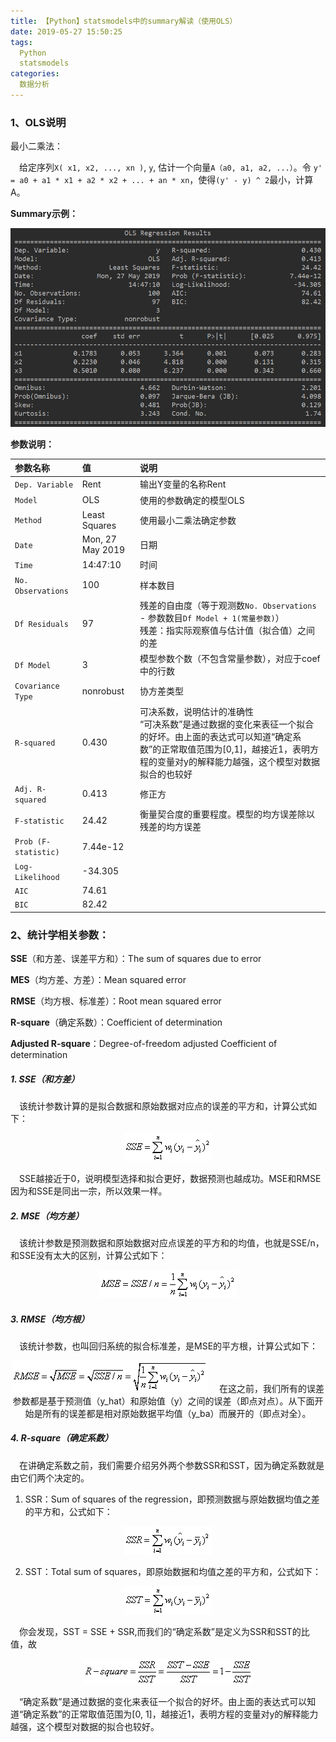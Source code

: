 ```yaml
---
title: 【Python】statsmodels中的summary解读（使用OLS）
date: 2019-05-27 15:50:25
tags:
  Python
  statsmodels
categories:
  数据分析
---
```

### 1、OLS说明
最小二乘法：

&emsp;给定序列`X( x1, x2, ..., xn )`, `y`, 估计一个向量`A（a0, a1, a2, ...）`。令
`y' = a0 + a1 * x1 + a2 * x2 + ... + an * xn`，使得`(y' - y) ^ 2`最小，计算A。

**Summary示例：**
<div align = center>
<img src="../images/190527OLS/OLS1.png">
</div>

**参数说明：**

参数名称|值|说明
:-|:-|:-
`Dep. Variable`|Rent|输出Y变量的名称Rent
`Model`|OLS|使用的参数确定的模型OLS
`Method`|Least Squares|使用最小二乘法确定参数
`Date`|Mon, 27 May 2019|日期
`Time`|14:47:10|时间
`No. Observations`|100|样本数目
`Df Residuals`|97|残差的自由度（等于观测数`No. Observations` - 参数数目`Df Model + 1(常量参数)`）<br> 残差：指实际观察值与估计值（拟合值）之间的差
`Df Model`|3|模型参数个数（不包含常量参数），对应于coef中的行数
`Covariance Type`|nonrobust|协方差类型
`R-squared`|0.430|可决系数，说明估计的准确性<br>“可决系数”是通过数据的变化来表征一个拟合的好坏。由上面的表达式可以知道“确定系数”的正常取值范围为[0,1]，越接近1，表明方程的变量对y的解释能力越强，这个模型对数据拟合的也较好
`Adj. R-squared`|0.413|修正方
`F-statistic`|24.42|衡量契合度的重要程度。模型的均方误差除以残差的均方误差
`Prob (F-statistic)`|7.44e-12|
`Log-Likelihood`|-34.305|
`AIC`|74.61|
`BIC`|82.42|


### 2、统计学相关参数：

**SSE**（和方差、误差平方和）：The sum of squares due to error

**MES**（均方差、方差）：Mean squared error

**RMSE**（均方根、标准差）：Root mean squared error

**R-square**（确定系数）：Coefficient of determination

**Adjusted R-square**：Degree-of-freedom adjusted Coefficient of determination

##### 1. SSE（和方差）
&emsp;该统计参数计算的是拟合数据和原始数据对应点的误差的平方和，计算公式如下：

<div align = center>
<img src="../images/190527OLS/OLS2.png">
</div>

&emsp;SSE越接近于0，说明模型选择和拟合更好，数据预测也越成功。MSE和RMSE因为和SSE是同出一宗，所以效果一样。

##### 2. MSE（均方差）
&emsp;该统计参数是预测数据和原始数据对应点误差的平方和的均值，也就是SSE/n，和SSE没有太大的区别，计算公式如下：
<div align = center>
<img src="../images/190527OLS/OLS3.png">
</div>

##### 3. RMSE（均方根）
&emsp;该统计参数，也叫回归系统的拟合标准差，是MSE的平方根，计算公式如下：
<div align = center>
<img src="../images/190527OLS/OLS4.png">
&emsp;在这之前，我们所有的误差参数都是基于预测值（y_hat）和原始值（y）之间的误差（即点对点）。从下面开始是所有的误差都是相对原始数据平均值（y_ba）而展开的（即点对全）。
</div>

##### 4. R-square（确定系数）
&emsp;在讲确定系数之前，我们需要介绍另外两个参数SSR和SST，因为确定系数就是由它们两个决定的。
 1. SSR：Sum of squares of the regression，即预测数据与原始数据均值之差的平方和，公式如下：

<div align = center>
<img src="../images/190527OLS/OLS5.png">
</div>

 2. SST：Total sum of squares，即原始数据和均值之差的平方和，公式如下：

<div align = center>
<img src="../images/190527OLS/OLS6.png">
</div>

&emsp;你会发现，SST = SSE + SSR,而我们的“确定系数”是定义为SSR和SST的比值，故
<div align = center>
<img src="../images/190527OLS/OLS7.png">
</div>

&emsp;“确定系数”是通过数据的变化来表征一个拟合的好坏。由上面的表达式可以知道“确定系数”的正常取值范围为[0, 1]，越接近1，表明方程的变量对y的解释能力越强，这个模型对数据的拟合也较好。
